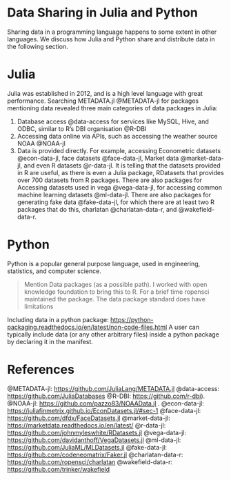 # Data Sharing in Julia and Python

Sharing data in a programming language happens to some extent in other languages. We discuss how Julia and Python share and distribute data in the following section.

# Julia

Julia was established in 2012, and is a high level language with great performance. Searching METADATA.jl @METADATA-jl for packages mentioning data revealed three main categories of data packages in Julia:

1. Database access @data-access for services like MySQL, Hive, and ODBC, similar to R’s DBI organisation @R-DBI
2. Accessing data online via APIs, such as accessing the weather source NOAA @NOAA-jl
3. Data is provided directly. For example, accessing Econometric datasets @econ-data-jl, face datasets @face-data-jl, Market data @market-data-jl, and even R datasets @r-data-jl. It is telling that the datasets provided in R are useful, as there is even a Julia package, RDatasets that provides over 700 datasets from R packages. There are also packages for Accessing datasets used in vega @vega-data-jl, for accessing common machine learning datasets @ml-data-jl. There are also packages for generating fake data @fake-data-jl, for which there are at least two R packages that do this, charlatan @charlatan-data-r, and @wakefield-data-r.

# Python

Python is a popular general purpose language, used in engineering, statistics, and computer science.

> Mention Data packages (as a possible path). I worked with open knowledge foundation to bring this to R. For a brief time ropensci maintained the package. The data package standard does have limitations

Including data in a python package: https://python-packaging.readthedocs.io/en/latest/non-code-files.html
A user can typically include data (or any other arbitrary files) inside a python package by declaring it in the manifest.


# References

@METADATA-jl: https://github.com/JuliaLang/METADATA.jl
@data-access: https://github.com/JuliaDatabases
@R-DBI: https://github.com/r-dbi).
@NOAA-jl: https://github.com/pazzo83/NOAAData.jl .
@econ-data-jl: https://juliafinmetrix.github.io/EconDatasets.jl/#sec-1
@face-data-jl: https://github.com/dfdx/FaceDatasets.jl
@market-data-jl: https://marketdata.readthedocs.io/en/latest/
@r-data-jl: https://github.com/johnmyleswhite/RDatasets.jl
@vega-data-jl: https://github.com/davidanthoff/VegaDatasets.jl
@ml-data-jl: https://github.com/JuliaML/MLDatasets.jl
@fake-data-jl: https://github.com/codeneomatrix/Faker.jl
@charlatan-data-r: https://github.com/ropensci/charlatan
@wakefield-data-r: https://github.com/trinker/wakefield
